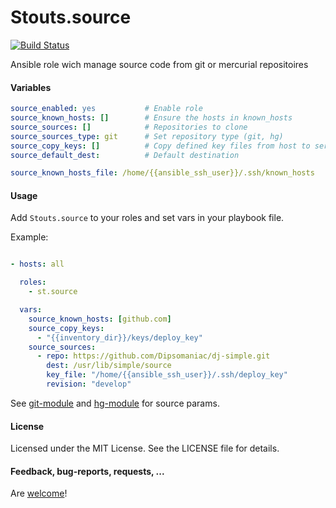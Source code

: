 Stouts.source
=============

[![Build Status](https://travis-ci.org/Stouts/Stouts.source.png)](https://travis-ci.org/Stouts/Stouts.source)

Ansible role wich manage source code from git or mercurial repositoires

#### Variables
```yaml
source_enabled: yes           # Enable role
source_known_hosts: []        # Ensure the hosts in known_hosts
source_sources: []            # Repositories to clone
source_sources_type: git      # Set repository type (git, hg)
source_copy_keys: []          # Copy defined key files from host to server in ~/.ssh/*
source_default_dest:          # Default destination

source_known_hosts_file: /home/{{ansible_ssh_user}}/.ssh/known_hosts
```

#### Usage

Add `Stouts.source` to your roles and set vars in your playbook file.

Example:

```yaml

- hosts: all

  roles:
    - st.source

  vars:
    source_known_hosts: [github.com]
    source_copy_keys:
      - "{{inventory_dir}}/keys/deploy_key"
    source_sources:
      - repo: https://github.com/Dipsomaniac/dj-simple.git
        dest: /usr/lib/simple/source
        key_file: "/home/{{ansible_ssh_user}}/.ssh/deploy_key"
        revision: "develop"
```

See [git-module](http://docs.ansible.com/git_module.html) and [hg-module](http://docs.ansible.com/hg_module.html) for source params.

#### License

Licensed under the MIT License. See the LICENSE file for details.

#### Feedback, bug-reports, requests, ...

Are [welcome](https://github.com/Stouts/Stouts.source/issues)!

